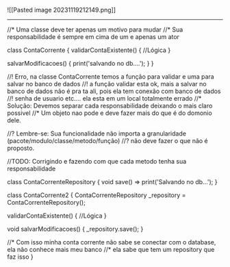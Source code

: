 ![[Pasted image 20231119212149.png]]


-------------------------------------------------------------------------------------------------

//* Uma classe deve ter apenas um motivo para mudar
//* Sua responsabilidade é sempre em cima de um e apenas um ator

class ContaCorrente {
  validarContaExistente() {
    //Lógica
  }

  salvarModificacoes() {
    print('salvando no db....');
  }
}

//! Erro, na classe ContaCorrente temos a função para validar e uma para salvar no banco de dados
//! a função validar esta ok, mais a salvar no banco de dados não é pra ta ali, pois ela tem conexão com banco de dados
//! senha de usuario etc.... ela esta em um local totalmente errado
//* Solução: Devemos separar cada responsabilidade deixando o mais claro possivel
//* Um objeto nao pode e deve fazer mais do que é do domonio dele.

//? Lembre-se: Sua funcionalidade não importa a granularidade (pacote/modulo/classe/metodo/função)
//? não deve fazer o que não é proposto.

//TODO: Corrigindo e fazendo com que cada metodo tenha sua responsabilidade

class ContaCorrenteRepository {
  void save() => print('Salvando no db...');
}

class ContaCorrente2 {
  ContaCorrenteRepository _repository = ContaCorrenteRepository();

  validarContaExistente() {
    //Lógica
  }

  void salvarModificacoes() {
    _repository.save();
  }

  //* Com isso minha conta corrente não sabe se conectar com o database, ela não conhece mais meu banco
  //* ela sabe que tem um repository que faz isso
}